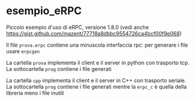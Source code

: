 # esempio_eRPC

Piccolo esempio d'uso di eRPC, versione 1.8.0 (vedi anche https://gist.github.com/mazent/77718a8dbbc9554726ca4bcf00f9e068)

Il file `prova.erpc` contiene una minuscola interfaccia rpc: per generare i file usare `erpcgen`

La cartella `prova` implementa il client e il server in python con trasporto tcp.
La sottocartella `prog` contiene i file generati

La cartella `cpp` implementa il client e il server in C++ con trasporto seriale.
La sottocartella `prog` contiene i file generati mentre la `erpc_c` è quella della libreria meno i file inutili
